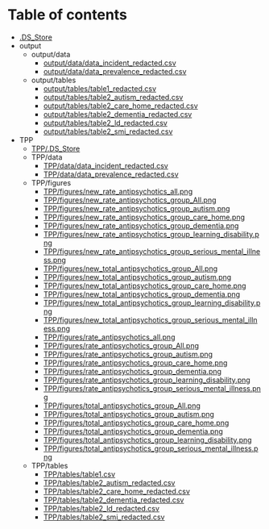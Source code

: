 # Table of contents

* [.DS_Store](.DS_Store)
* output
  * output/data
    * [output/data/data_incident_redacted.csv](output/data/data_incident_redacted.csv)
    * [output/data/data_prevalence_redacted.csv](output/data/data_prevalence_redacted.csv)
  * output/tables
    * [output/tables/table1_redacted.csv](output/tables/table1_redacted.csv)
    * [output/tables/table2_autism_redacted.csv](output/tables/table2_autism_redacted.csv)
    * [output/tables/table2_care_home_redacted.csv](output/tables/table2_care_home_redacted.csv)
    * [output/tables/table2_dementia_redacted.csv](output/tables/table2_dementia_redacted.csv)
    * [output/tables/table2_ld_redacted.csv](output/tables/table2_ld_redacted.csv)
    * [output/tables/table2_smi_redacted.csv](output/tables/table2_smi_redacted.csv)
* TPP
  * [TPP/.DS_Store](TPP/.DS_Store)
  * TPP/data
    * [TPP/data/data_incident_redacted.csv](TPP/data/data_incident_redacted.csv)
    * [TPP/data/data_prevalence_redacted.csv](TPP/data/data_prevalence_redacted.csv)
  * TPP/figures
    * [TPP/figures/new_rate_antipsychotics_all.png](TPP/figures/new_rate_antipsychotics_all.png)
    * [TPP/figures/new_rate_antipsychotics_group_All.png](TPP/figures/new_rate_antipsychotics_group_All.png)
    * [TPP/figures/new_rate_antipsychotics_group_autism.png](TPP/figures/new_rate_antipsychotics_group_autism.png)
    * [TPP/figures/new_rate_antipsychotics_group_care_home.png](TPP/figures/new_rate_antipsychotics_group_care_home.png)
    * [TPP/figures/new_rate_antipsychotics_group_dementia.png](TPP/figures/new_rate_antipsychotics_group_dementia.png)
    * [TPP/figures/new_rate_antipsychotics_group_learning_disability.png](TPP/figures/new_rate_antipsychotics_group_learning_disability.png)
    * [TPP/figures/new_rate_antipsychotics_group_serious_mental_illness.png](TPP/figures/new_rate_antipsychotics_group_serious_mental_illness.png)
    * [TPP/figures/new_total_antipsychotics_group_All.png](TPP/figures/new_total_antipsychotics_group_All.png)
    * [TPP/figures/new_total_antipsychotics_group_autism.png](TPP/figures/new_total_antipsychotics_group_autism.png)
    * [TPP/figures/new_total_antipsychotics_group_care_home.png](TPP/figures/new_total_antipsychotics_group_care_home.png)
    * [TPP/figures/new_total_antipsychotics_group_dementia.png](TPP/figures/new_total_antipsychotics_group_dementia.png)
    * [TPP/figures/new_total_antipsychotics_group_learning_disability.png](TPP/figures/new_total_antipsychotics_group_learning_disability.png)
    * [TPP/figures/new_total_antipsychotics_group_serious_mental_illness.png](TPP/figures/new_total_antipsychotics_group_serious_mental_illness.png)
    * [TPP/figures/rate_antipsychotics_all.png](TPP/figures/rate_antipsychotics_all.png)
    * [TPP/figures/rate_antipsychotics_group_All.png](TPP/figures/rate_antipsychotics_group_All.png)
    * [TPP/figures/rate_antipsychotics_group_autism.png](TPP/figures/rate_antipsychotics_group_autism.png)
    * [TPP/figures/rate_antipsychotics_group_care_home.png](TPP/figures/rate_antipsychotics_group_care_home.png)
    * [TPP/figures/rate_antipsychotics_group_dementia.png](TPP/figures/rate_antipsychotics_group_dementia.png)
    * [TPP/figures/rate_antipsychotics_group_learning_disability.png](TPP/figures/rate_antipsychotics_group_learning_disability.png)
    * [TPP/figures/rate_antipsychotics_group_serious_mental_illness.png](TPP/figures/rate_antipsychotics_group_serious_mental_illness.png)
    * [TPP/figures/total_antipsychotics_group_All.png](TPP/figures/total_antipsychotics_group_All.png)
    * [TPP/figures/total_antipsychotics_group_autism.png](TPP/figures/total_antipsychotics_group_autism.png)
    * [TPP/figures/total_antipsychotics_group_care_home.png](TPP/figures/total_antipsychotics_group_care_home.png)
    * [TPP/figures/total_antipsychotics_group_dementia.png](TPP/figures/total_antipsychotics_group_dementia.png)
    * [TPP/figures/total_antipsychotics_group_learning_disability.png](TPP/figures/total_antipsychotics_group_learning_disability.png)
    * [TPP/figures/total_antipsychotics_group_serious_mental_illness.png](TPP/figures/total_antipsychotics_group_serious_mental_illness.png)
  * TPP/tables
    * [TPP/tables/table1.csv](TPP/tables/table1.csv)
    * [TPP/tables/table2_autism_redacted.csv](TPP/tables/table2_autism_redacted.csv)
    * [TPP/tables/table2_care_home_redacted.csv](TPP/tables/table2_care_home_redacted.csv)
    * [TPP/tables/table2_dementia_redacted.csv](TPP/tables/table2_dementia_redacted.csv)
    * [TPP/tables/table2_ld_redacted.csv](TPP/tables/table2_ld_redacted.csv)
    * [TPP/tables/table2_smi_redacted.csv](TPP/tables/table2_smi_redacted.csv)